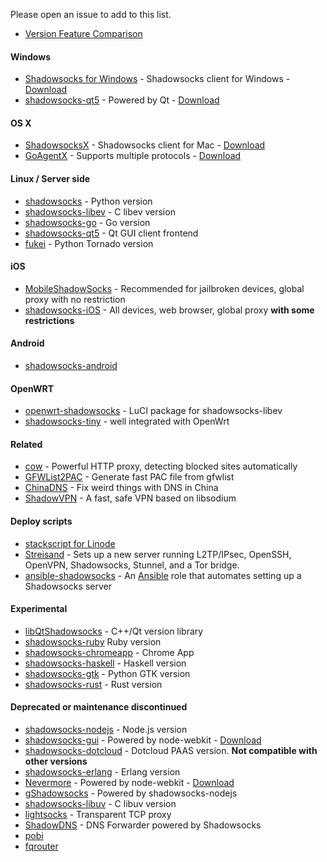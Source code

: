 Please open an issue to add to this list. 

- [Version Feature Comparison](https://github.com/shadowsocks/shadowsocks/wiki/Feature-Comparison-across-Different-Versions)

#### Windows

* [Shadowsocks for Windows](https://github.com/shadowsocks/shadowsocks-csharp) - Shadowsocks client for Windows - [Download](https://sourceforge.net/projects/shadowsocksgui/files/dist/)
* [shadowsocks-qt5](https://github.com/librehat/shadowsocks-qt5) - Powered by Qt - [Download](https://github.com/librehat/shadowsocks-qt5/releases)

#### OS X

* [ShadowsocksX](https://github.com/shadowsocks/shadowsocks-iOS/) - Shadowsocks client for Mac - [Download](https://sourceforge.net/projects/shadowsocksgui/files/dist/)
* [GoAgentX](https://github.com/ohdarling/GoAgentX) - Supports multiple protocols - [Download](https://github.com/ohdarling/GoAgentX/releases)

#### Linux / Server side

* [shadowsocks](https://github.com/shadowsocks/shadowsocks) - Python version
* [shadowsocks-libev](https://github.com/shadowsocks/shadowsocks-libev) - C libev version
* [shadowsocks-go](https://github.com/shadowsocks/shadowsocks-go) - Go version
* [shadowsocks-qt5](https://github.com/librehat/shadowsocks-qt5) - Qt GUI client frontend
* [fukei](https://github.com/thomashuang/Fukei) - Python Tornado version

#### iOS

* [MobileShadowSocks](https://github.com/linusyang/MobileShadowSocks) - Recommended for jailbroken devices, global proxy with no restriction
* [shadowsocks-iOS](https://github.com/shadowsocks/shadowsocks-iOS) - All devices, web browser, global proxy **with some restrictions**

#### Android

* [shadowsocks-android](https://github.com/shadowsocks/shadowsocks-android)

<a id="server-side"></a>

#### OpenWRT

* [openwrt-shadowsocks](https://github.com/shadowsocks/openwrt-shadowsocks) - LuCI package for shadowsocks-libev
* [shadowsocks-tiny](https://github.com/zhao-gang/shadowsocks-tiny) - well integrated with OpenWrt

#### Related

* [cow](https://github.com/cyfdecyf/cow) - Powerful HTTP proxy, detecting blocked sites automatically
* [GFWList2PAC](https://github.com/clowwindy/gfwlist2pac) - Generate fast PAC file from gfwlist
* [ChinaDNS](https://github.com/clowwindy/ChinaDNS) - Fix weird things with DNS in China
* [ShadowVPN](https://github.com/clowwindy/ShadowVPN) - A fast, safe VPN based on libsodium

#### Deploy scripts

* [stackscript for Linode](https://github.com/shadowsocks/shadowsocks/wiki/Setting-Up-Shadowsocks-on-Linode)
* [Streisand](https://github.com/jlund/streisand) - Sets up a new server running L2TP/IPsec, OpenSSH, OpenVPN, Shadowsocks, Stunnel, and a Tor bridge.
* [ansible-shadowsocks](https://github.com/jlund/ansible-shadowsocks) - An [Ansible](http://www.ansibleworks.com/) role that automates setting up a Shadowsocks server

#### Experimental

* [libQtShadowsocks](https://github.com/librehat/libQtShadowsocks) - C++/Qt version library
* [shadowsocks-ruby](https://github.com/Sen/shadowsocks-ruby) Ruby version
* [shadowsocks-chromeapp](https://github.com/clowwindy/shadowsocks-chromeapp) - Chrome App
* [shadowsocks-haskell](https://github.com/rnons/shadowsocks-haskell) - Haskell version
* [shadowsocks-gtk](https://github.com/apporc/shadowsocks-gtk) - Python GTK version
* [shadowsocks-rust](https://github.com/zonyitoo/shadowsocks-rust) - Rust version

#### Deprecated or maintenance discontinued

* [shadowsocks-nodejs](https://github.com/shadowsocks/shadowsocks-nodejs) - Node.js version
* [shadowsocks-gui](https://github.com/shadowsocks/shadowsocks-gui) - Powered by node-webkit - [Download](https://sourceforge.net/projects/shadowsocksgui/files/dist/)
* [shadowsocks-dotcloud](https://github.com/clowwindy/shadowsocks-dotcloud) - Dotcloud PAAS version. **Not compatible with other versions**
* [shadowsocks-erlang](https://github.com/Yongke/shadowsocks-erlang) - Erlang version
* [Nevermore](https://github.com/nihgwu/Nevermore) - Powered by node-webkit - [Download](https://github.com/nihgwu/Nevermore/releases)
* [gShadowsocks](https://github.com/kawaiiushio/gShadowsocks) - Powered by shadowsocks-nodejs
* [shadowsocks-libuv](https://github.com/dndx/shadowsocks-libuv) - C libuv version
* [lightsocks](https://github.com/clowwindy/lightsocks) - Transparent TCP proxy
* [ShadowDNS](https://github.com/clowwindy/ShadowDNS) - DNS Forwarder powered by Shadowsocks
* [pobi](https://github.com/jackyz/pobi)
* [fqrouter](https://github.com/fqrouter/fqrouter)